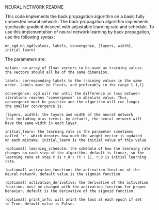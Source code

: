 NEURAL NETWORK README

This code implements the back propagation algorithm on a basic fully
connected neural network. The back propagation algorithm implements
stochastic gradient descent with adjustable learning rate and schedule.
To use this implementation of neural network learning by back propagation,
use the following syntax:

    nn_sgd.nn_sgd(values, labels, convergence, [layers, width], initial_learn)

The parameters are:

    values: an array of float vectors to be used as training values. 
    the vectors should all be of the same dimension.

    labels: corresponding labels to the training values in the same
    order. labels must be floats, and preferably in the range [-1,1]

    convergence: sgd will run until the difference in loss between
    iterations reaches "convergence" in absolute value. Thus,
    convergence must be positive and the algorithm will run longer
    the smaller convergence is.

    [layers, width]: the layers and width of the neural network 
    (not including bias terms). by default, the neural network will
    have the same width in each layer.

    initial_learn: the learning rate is the parameter sometimes 
    called 'r', which denotes how much the weight vector is updated 
    on each mistake. initial_learn is the initial value of this value

    (optional) learning_schedule: the schedule of how the learning rate
    changes on each step of the algorithm. default is linear, so the
    learning rate at step t is r_0 / (t + 1), r_0 is initial learning rate.

    (optional) activation_function: the activation function of the
    neural network. default value is the sigmoid function

    (optional) activation_derivative: the derivative of the activation
    function. must be changed with the activation_function for proper
    behavior. default is the derivative of the sigmoid function.

    (optional) print_info: will print the loss at each epoch if set
    to True. default value is False.


